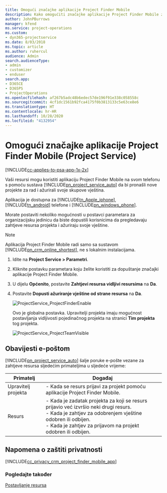```yaml
---
title: Omogući značajke aplikacije Project Finder Mobile
description: Kako omogućiti značajke aplikacije Project Finder Mobile za Project Service
author: JohnPBurrows
manager: kfend
ms.service: project-operations
ms.custom:
- dyn365-projectservice
ms.date: 8/03/2018
ms.topic: article
ms.author: ruhercul
audience: Admin
search.audienceType:
- admin
- customizer
- enduser
search.app:
- D365CE
- D365PS
- ProjectOperations
ms.openlocfilehash: af267b5adc48b6edec57de196f91e338c058558c
ms.sourcegitcommit: 4cf1dc1561b92fca4175f0b3813133c5e63ce8e6
ms.translationtype: HT
ms.contentlocale: hr-HR
ms.lasthandoff: 10/28/2020
ms.locfileid: "4132954"
---
```

# <a name="enable-project-finder-mobile-app-features-project-service"></a>Omogući značajke aplikacije Project Finder Mobile (Project Service)

[!INCLUDE[cc-applies-to-psa-app-1x-2x](../includes/cc-applies-to-psa-app-1x-2x.md)]

Vaši resursi mogu koristiti aplikaciju Project Finder Mobile na svom telefonu s pomoću sustava [!INCLUDE[pn_project_service_auto](../includes/pn-project-service-auto.md)] da bi pronašli nove projekte za rad i ažurirali svoje skupove vještina.  
  
 Aplikacija je dostupna za [!INCLUDE[tn_Apple_iphone](../includes/tn-apple-iphone.md)], [!INCLUDE[tn_android](../includes/tn-android.md)] telefone i [!INCLUDE[pn_windows_phone](../includes/pn-windows-phone.md)].  
  
 Morate postaviti nekoliko mogućnosti u postavci parametara za organizacijsku jedinicu da biste dopustili korisnicima da pregledavaju zahtjeve resursa projekta i ažuriraju svoje vještine.  
  
> [!NOTE]
>  Aplikacija Project Finder Mobile radi samo sa sustavom [!INCLUDE[pn_crm_online_shortest](../includes/pn-crm-online-shortest.md)], ne s lokalnim instalacijama.  
  
1. Idite na **Project Service > Parametri**.  
  
2. Kliknite postavku parametara koju želite koristiti za dopuštanje značajki aplikacije Project Finder Mobile.  
  
3. U dijelu **Općenito**, postavite **Zahtjevi resursa vidljivi resursima** na **Da**.  
  
4. Postavite **Dopusti ažuriranje vještine od strane resursa** na **Da**.  
  
   ![ProjectService_ProjectFinderEnable](../psa/media/project-service-project-finder-enable.png "ProjectService_ProjectFinderEnable")  
  
   Ovo je globalna postavka. Upravitelji projekta imaju mogućnost postavljanja vidljivosti pojedinačnog projekta na stranici **Tim projekta** tog projekta.  
  
   ![ProjectService_ProjectTeamVisible](../psa/media/project-service-project-team-visible.png "ProjectService_ProjectTeamVisible")  
  
## <a name="email-notifications"></a>Obavijesti e-poštom  
 [!INCLUDE[pn_project_service_auto](../includes/pn-project-service-auto.md)] šalje poruke e-pošte vezane za zahtjeve resursa sljedećim primateljima u sljedeće vrijeme:  
  
|Primatelj|Događaj|  
|---------------|-----------|  
|Upravitelj projekta|-   Kada se resurs prijavi za projekt pomoću aplikacije Project Finder Mobile.|  
|Resurs|-   Kada je zadatak projekta za koji se resurs prijavio već izvršio neki drugi resurs.<br />-   Kada je zahtjev za odobrenjem vještine odobren ili odbijen.<br />-   Kada je zahtjev za prijavom na projekt odobren ili odbijen.|  
  
## <a name="privacy-notice"></a>Napomena o zaštiti privatnosti  
 [!INCLUDE[cc_privacy_crm_project_finder_mobile_app](../includes/cc-privacy-crm-project-finder-mobile-app.md)]  
  
### <a name="see-also"></a>Pogledajte također  
 [Postavljanje resursa](../psa/set-up-resources.md)
